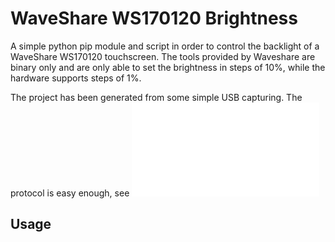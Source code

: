# WaveShare WS170120 Brightness

A simple python pip module and script in order to control the
backlight of a WaveShare WS170120 touchscreen. The tools provided by
Waveshare are binary only and are only able to set the brightness in
steps of 10%, while the hardware supports steps of 1%.

The project has been generated from some simple USB capturing. The
protocol is easy enough, see ![file_list](reverse-engineering/USB-Protocol.md)

## Usage

